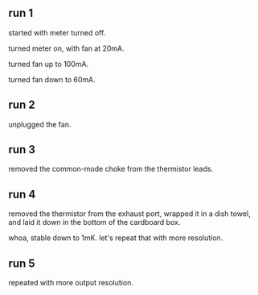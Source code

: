 ## run 1

started with meter turned off.

turned meter on, with fan at 20mA.

turned fan up to 100mA.

turned fan down to 60mA.

## run 2

unplugged the fan.

## run 3

removed the common-mode choke from the thermistor leads.

## run 4

removed the thermistor from the exhaust port, wrapped it in a dish towel, and laid it down in the bottom of the cardboard box.

whoa, stable down to 1mK.  let's repeat that with more resolution.

## run 5

repeated with more output resolution.


